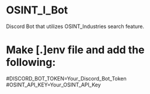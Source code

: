 # OSINT_I_Bot
Discord Bot that utilizes OSINT_Industries search feature.

# Make [.]env file and add the following:
#DISCORD_BOT_TOKEN=Your_Discord_Bot_Token
#OSINT_API_KEY=Your_OSINT_API_Key

